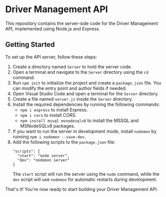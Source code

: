 # Driver Management API

This repository contains the server-side code for the Driver Management API, implemented using Node.js and Express.

## Getting Started

To set up the API server, follow these steps:

1. Create a directory named `Server` to hold the server code.
2. Open a terminal and navigate to the `Server` directory using the `cd` command.
3. Run `npm init` to initialize the project and create a `package.json` file. You can modify the entry point and author fields if needed.
4. Open Visual Studio Code and open a terminal for the `Server` directory.
5. Create a file named `server.js` inside the `Server` directory.
6. Install the required dependencies by running the following commands:
    - `npm i express` to install Express.
    - `npm i cors` to install CORS.
    - `npm install mssql msnodesqlv8` to install the MSSQL and MSNodeSQLv8 packages.
7. If you want to run the server in development mode, install `nodemon` by running `npm i nodemon --save-dev`.
8. Add the following scripts to the `package.json` file:
    ```
    "scripts": {
      "start": "node server",
      "dev": "nodemon server"
    }
    ```
    The `start` script will run the server using the `node` command, while the `dev` script will use `nodemon` for automatic restarts during development.

That's it! You're now ready to start building your Driver Management API.
